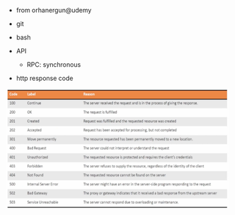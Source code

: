 * from orhanergun@udemy

* git
* bash
* API
  * RPC: synchronous
* http response code

![](img/2025-02-28-16-31-08.png)
